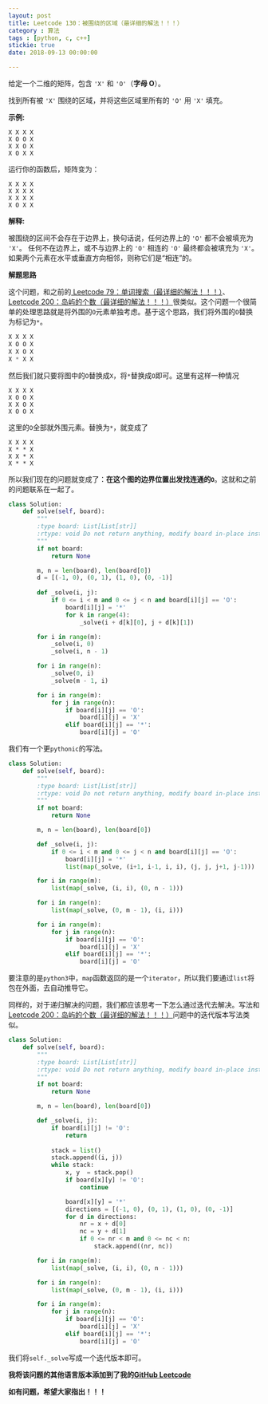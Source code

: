 ```yaml
---
layout: post
title: Leetcode 130：被围绕的区域（最详细的解法！！！）
category : 算法
tags : [python, c, c++]
stickie: true
date: 2018-09-13 00:00:00

---
```


给定一个二维的矩阵，包含 `'X'` 和 `'O'`（**字母 O**）。

找到所有被 `'X'` 围绕的区域，并将这些区域里所有的 `'O'` 用 `'X'` 填充。

**示例:**

```
X X X X
X O O X
X X O X
X O X X
```

运行你的函数后，矩阵变为：

```
X X X X
X X X X
X X X X
X O X X
```

**解释:**

被围绕的区间不会存在于边界上，换句话说，任何边界上的 `'O'` 都不会被填充为 `'X'`。 任何不在边界上，或不与边界上的 `'O'` 相连的 `'O'` 最终都会被填充为 `'X'`。如果两个元素在水平或垂直方向相邻，则称它们是“相连”的。

**解题思路**

这个问题，和之前的[ Leetcode 79：单词搜索（最详细的解法！！！）](https://blog.csdn.net/qq_17550379/article/details/82662595)、[Leetcode 200：岛屿的个数（最详细的解法！！！）](https://blog.csdn.net/qq_17550379/article/details/82682536)很类似。这个问题一个很简单的处理思路就是将外围的`O`元素单独考虑。基于这个思路，我们将外围的`O`替换为标记为`*`。

```python
X X X X
X O O X
X X O X
X * X X
```

然后我们就只要将图中的`O`替换成`X`，将`*`替换成`O`即可。这里有这样一种情况

```
X X X X
X O O X
X X O X
X O O X
```

这里的`O`全部就外围元素。替换为`*`，就变成了

```
X X X X
X * * X
X X * X
X * * X
```

所以我们现在的问题就变成了：**在这个图的边界位置出发找连通的`O`**。这就和之前的问题联系在一起了。

```python
class Solution:
    def solve(self, board):
        """
        :type board: List[List[str]]
        :rtype: void Do not return anything, modify board in-place instead.
        """
        if not board:
            return None

        m, n = len(board), len(board[0])
        d = [(-1, 0), (0, 1), (1, 0), (0, -1)]
        
        def _solve(i, j):
            if 0 <= i < m and 0 <= j < n and board[i][j] == 'O':
                board[i][j] = '*'
                for k in range(4):
                    _solve(i + d[k][0], j + d[k][1])

        for i in range(m):
            _solve(i, 0)
            _solve(i, n - 1)

        for i in range(n):
            _solve(0, i)
            _solve(m - 1, i)

        for i in range(m):
            for j in range(n):
                if board[i][j] == 'O':
                    board[i][j] = 'X'
                elif board[i][j] == '*':
                    board[i][j] = 'O'
```

我们有一个更`pythonic`的写法。

```python
class Solution:
    def solve(self, board):
        """
        :type board: List[List[str]]
        :rtype: void Do not return anything, modify board in-place instead.
        """
        if not board:
            return None

        m, n = len(board), len(board[0])

        def _solve(i, j):
            if 0 <= i < m and 0 <= j < n and board[i][j] == 'O':
                board[i][j] = '*'
                list(map(_solve, (i+1, i-1, i, i), (j, j, j+1, j-1)))

        for i in range(m):
            list(map(_solve, (i, i), (0, n - 1)))

        for i in range(n):
            list(map(_solve, (0, m - 1), (i, i)))

        for i in range(m):
            for j in range(n):
                if board[i][j] == 'O':
                    board[i][j] = 'X'
                elif board[i][j] == '*':
                    board[i][j] = 'O'
```

要注意的是`python3`中，`map`函数返回的是一个`iterator`，所以我们要通过`list`将包在外面，去自动推导它。

同样的，对于递归解决的问题，我们都应该思考一下怎么通过迭代去解决。写法和[Leetcode 200：岛屿的个数（最详细的解法！！！）](https://blog.csdn.net/qq_17550379/article/details/82682536)问题中的迭代版本写法类似。

```python
class Solution:
    def solve(self, board):
        """
        :type board: List[List[str]]
        :rtype: void Do not return anything, modify board in-place instead.
        """
        if not board:
            return None

        m, n = len(board), len(board[0])

        def _solve(i, j):
            if board[i][j] != 'O':
                return
                
            stack = list()
            stack.append((i, j))
            while stack:
                x, y  = stack.pop()
                if board[x][y] != 'O':
                    continue

                board[x][y] = '*'
                directions = [(-1, 0), (0, 1), (1, 0), (0, -1)]
                for d in directions:
                    nr = x + d[0]
                    nc = y + d[1]
                    if 0 <= nr < m and 0 <= nc < n:
                        stack.append((nr, nc))

        for i in range(m):
            list(map(_solve, (i, i), (0, n - 1)))

        for i in range(n):
            list(map(_solve, (0, m - 1), (i, i)))

        for i in range(m):
            for j in range(n):
                if board[i][j] == 'O':
                    board[i][j] = 'X'
                elif board[i][j] == '*':
                    board[i][j] = 'O'
```

我们将`self._solve`写成一个迭代版本即可。

**我将该问题的其他语言版本添加到了我的[GitHub Leetcode](https://github.com/luliyucoordinate/Leetcode)**

**如有问题，希望大家指出！！！**
